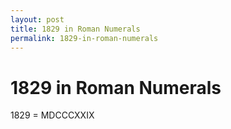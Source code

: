 ```yaml
---
layout: post
title: 1829 in Roman Numerals
permalink: 1829-in-roman-numerals
---
```


# 1829 in Roman Numerals

1829 = MDCCCXXIX
